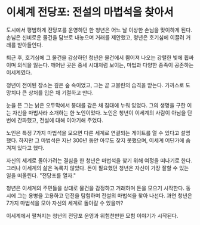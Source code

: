 # 이세계 전당포: 전설의 마법석을 찾아서

도시에서 평범하게 전당포를 운영하던 한 청년은 어느 날 이상한 손님을 맞이하게 된다. 손님은 신비로운 물건을 담보로 내놓으며 거래를 제안했고, 청년은 호기심에 이끌려 거래를 받아들인다.

퇴근 후, 호기심에 그 물건을 감상하던 청년은 물건에서 뿜어져 나오는 강렬한 빛에 휩싸이며 의식을 잃는다. 깨어난 곳은 중세 시대처럼 보이는, 마법과 다양한 종족이 공존하는 이세계였다.

청년이 전이된 장소는 깊은 숲 속이었고, 그는 곧 고블린의 습격을 받는다. 가까스로 도망치다 큰 상처를 입은 채 기절하고 만다.

눈을 뜬 그는 낡은 오두막에서 붕대를 감은 채 침대에 누워 있었다. 그의 생명을 구한 이는 자신을 마법사라 소개하는 한 노인이었다. 노인은 청년이 이세계의 사람이 아님을 단번에 간파했고, 전설에 대해 이야기해 주었다.

노인은 특정 7가지 마법석을 모으면 다른 세계로 연결되는 게이트를 열 수 있다고 설명했다. 하지만 그 마법석은 지난 300년 동안 아무도 찾지 못했으며, 이세계 어딘가에 숨겨져 있다고 했다.

자신의 세계로 돌아가려는 결심을 한 청년은 마법석을 찾기 위해 여정을 떠나기로 한다. 그러나 이세계의 삶은 녹록치 않았다. 돈이 필요했던 청년은 자신이 가장 잘할 수 있는 일을 떠올린다. "전당포를 열자."

청년은 이세계의 주민들을 상대로 물건을 감정하고 거래하며 돈을 모으기 시작한다. 동시에 그는 용병을 고용하고 던전을 탐험하며 전설의 마법석을 찾아 나선다. 과연 청년은 7가지 마법석을 모아 자신의 세계로 돌아갈 수 있을까?

이세계에서 펼쳐지는 청년의 전당포 운영과 위험천만한 모험 이야기가 시작된다.
